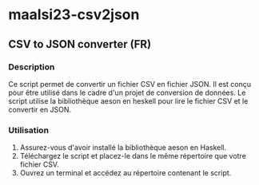 # maalsi23-csv2json
## CSV to JSON converter (FR)
### Description
Ce script permet de convertir un fichier CSV en fichier JSON. Il est conçu pour être utilisé dans le cadre d'un projet de conversion de données. Le script utilise la bibliothèque aeson en heskell pour lire le fichier CSV et le convertir en JSON.
### Utilisation
1. Assurez-vous d'avoir installé la bibliothèque aeson en Haskell.
2. Téléchargez le script et placez-le dans le même répertoire que votre fichier CSV.
3. Ouvrez un terminal et accédez au répertoire contenant le script.
